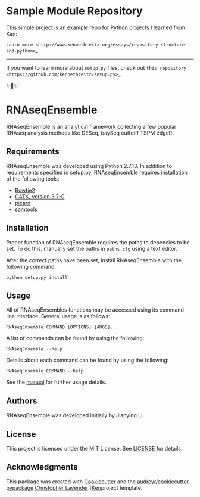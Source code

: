 Sample Module Repository
========================

This simple project is an example repo for Python projects I learned from Ken:

`Learn more <http://www.kennethreitz.org/essays/repository-structure-and-python>`_.

---------------

If you want to learn more about ``setup.py`` files, check out `this repository <https://github.com/kennethreitz/setup.py>`_.

✨🍰✨
# RNAseqEnsemble

RNAseqEnsemble is an analytical framework collecting a few popular RNAseq analysis methods like DESeq, baySeq cuffdiff TSPM edgeR. 

## Requirements
RNAseqEnsemble was developed using Python 2.7.13. In addition to requirements specified in setup.py, RNAseqEnsemble requires installation of the following tools:

* [Bowtie2](http://bowtie-bio.sourceforge.net/bowtie2/index.shtml)
* [GATK, version 3.7-0](https://software.broadinstitute.org/gatk/download/)
* [picard](https://broadinstitute.github.io/picard/)
* [samtools](http://www.htslib.org/download/)

## Installation
Proper function of RNAseqEnsemble requires the paths to depencies to be set.  To do this, manually set the paths in `paths.cfg` using a text editor.

After the correct paths have been set, install RNAseqEnsemble with the following command:
```
python setup.py install
```

## Usage
All of RNAseqEnsembles functions may be accessed using its command line interface. General usage is as follows:
```
RNAseqEnsemble COMMAND [OPTIONS] [ARGS]...
```
A list of commands can be found by using the following:
```
RNAseqEnsemble --help
```
Details about each command can be found by using the following:
```
RNAseqEnsemble COMMAND --help
```
See the [manual](docs/manual.md) for further usage details.

## Authors
RNAseqEnsemble was developed initially by Jianying Li.

## License
This project is licensed under the MIT License. See [LICENSE](LICENSE) for details.

## Acknowledgments
This package was created with [Cookiecutter](https://github.com/audreyr/cookiecutter) and the [audreyr/cookiecutter-pypackage](https://github.com/audreyr/cookiecutter-pypackage) [Christopher Lavender](https://github.com/lavenderca/muver.git) [[Ken](http://www.kennethreitz.org/essays/repository-structure-and-python)project template.
